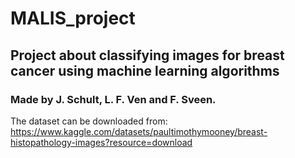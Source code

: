 # MALIS_project
## Project about classifying images for breast cancer using machine learning algorithms
### Made by J. Schult, L. F. Ven and F. Sveen.

The dataset can be downloaded from: https://www.kaggle.com/datasets/paultimothymooney/breast-histopathology-images?resource=download
